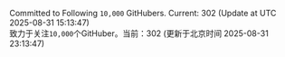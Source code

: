 Committed to Following `10,000` GitHubers. Current: <!-- FOLLOWING_COUNT -->302<!-- FOLLOWING_COUNT --> (Update at UTC <!-- LAST_UPDATED -->2025-08-31 15:13:47<!-- LAST_UPDATED -->)<br>
致力于关注`10,000`个GitHuber。当前：<!-- FOLLOWING_COUNT -->302<!-- FOLLOWING_COUNT --> (更新于北京时间 <!-- LAST_UPDATED_CST -->2025-08-31 23:13:47<!-- LAST_UPDATED_CST -->)
